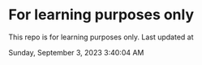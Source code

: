 # For learning purposes only
This repo is for learning purposes only.
Last updated at

Sunday, September 3, 2023 3:40:04 AM

